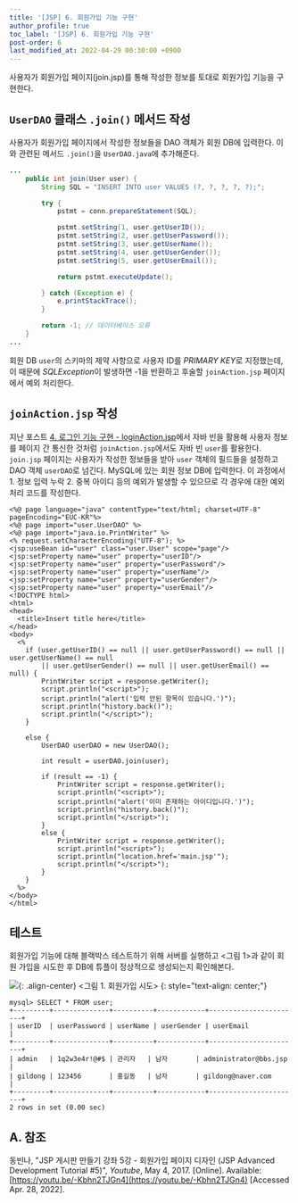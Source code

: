 ```yaml
---
title: '[JSP] 6. 회원가입 기능 구현'
author_profile: true
toc_label: '[JSP] 6. 회원가입 기능 구현'
post-order: 6
last_modified_at: 2022-04-29 00:30:00 +0900
---
```


사용자가 회원가입 페이지(join.jsp)를 통해 작성한 정보를 토대로 회원가입 기능을 구현한다.

## `UserDAO` 클래스 `.join()` 메서드 작성
사용자가 회원가입 페이지에서 작성한 정보들을 DAO 객체가 회원 DB에 입력한다. 이와 관련된 메서드 `.join()`을 `UserDAO.java`에 추가해준다.

```java:src/main/java/user/UserDAO.java
...
    public int join(User user) {
        String SQL = "INSERT INTO user VALUES (?, ?, ?, ?, ?);";

        try {
            pstmt = conn.prepareStatement(SQL);

            pstmt.setString(1, user.getUserID());
            pstmt.setString(2, user.getUserPassword());
            pstmt.setString(3, user.getUserName());
            pstmt.setString(4, user.getUserGender());
            pstmt.setString(5, user.getUserEmail());

            return pstmt.executeUpdate();

        } catch (Exception e) {
            e.printStackTrace();
        }

        return -1; // 데이터베이스 오류
    }
...
```

회원 DB `user`의 스키마의 제약 사항으로 사용자 ID를 *PRIMARY KEY*로 지정했는데, 이 때문에 *SQLException*이 발생하면 -1을 반환하고 후술할 `joinAction.jsp` 페이지에서 예외 처리한다.

## `joinAction.jsp` 작성
지난 포스트 [4. 로그인 기능 구현 - loginAction.jsp]({{site.url}}/application/web/jsp/4-login-function/#loginactionjsp)에서 자바 빈을 활용해 사용자 정보를 페이지 간 통신한 것처럼 `joinAction.jsp`에서도 자바 빈 `user`를 활용한다. `join.jsp` 페이지는 사용자가 작성한 정보들을 받아 `user` 객체의 필드들을 설정하고 DAO 객체 `userDAO`로 넘긴다. MySQL에 있는 회원 정보 DB에 입력한다. 이 과정에서 1. 정보 입력 누락 2. 중복 아이디 등의 예외가 발생할 수 있으므로 각 경우에 대한 예외 처리 코드를 작성한다.

```jsp:src/main/webapp/joinAction.jsp:lineons
<%@ page language="java" contentType="text/html; charset=UTF-8" pageEncoding="EUC-KR"%>
<%@ page import="user.UserDAO" %>
<%@ page import="java.io.PrintWriter" %>
<% request.setCharacterEncoding("UTF-8"); %>
<jsp:useBean id="user" class="user.User" scope="page"/>
<jsp:setProperty name="user" property="userID"/>
<jsp:setProperty name="user" property="userPassword"/>
<jsp:setProperty name="user" property="userName"/>
<jsp:setProperty name="user" property="userGender"/>
<jsp:setProperty name="user" property="userEmail"/>
<!DOCTYPE html>
<html>
<head>
  <title>Insert title here</title>
</head>
<body>
  <%
    if (user.getUserID() == null || user.getUserPassword() == null || user.getUserName() == null
        || user.getUserGender() == null || user.getUserEmail() == null) {
        PrintWriter script = response.getWriter();
        script.println("<script>");
        script.println("alert('입력 안된 항목이 있습니다.')");
        script.println("history.back()");
        script.println("</script>");
    }
    
    else {
        UserDAO userDAO = new UserDAO();
        
        int result = userDAO.join(user);
        
        if (result == -1) {
            PrintWriter script = response.getWriter();
            script.println("<script>");
            script.println("alert('이미 존재하는 아이디입니다.')");
            script.println("history.back()");
            script.println("</script>");
        }
        else {
            PrintWriter script = response.getWriter();
            script.println("<script>");
            script.println("location.href='main.jsp'");
            script.println("</script>");
        }
    }
  %>
</body>
</html>
```

## 테스트
회원가입 기능에 대해 블랙박스 테스트하기 위해 서버를 실행하고 <그림 1>과 같이 회원 가입을 시도한 후 DB에 튜플이 정상적으로 생성되는지 확인해본다.

![](https://drive.google.com/uc?export=view&id=1rz9GX0egUZbo0iBlG2SjYFsAkDYwi8Vk){: .align-center}
<그림 1. 회원가입 시도>
{: style="text-align: center;"}

```txt:CMD
mysql> SELECT * FROM user;
+---------+--------------+----------+------------+-----------------------+
| userID  | userPassword | userName | userGender | userEmail             |
+---------+--------------+----------+------------+-----------------------+
| admin   | 1q2w3e4r!@#$ | 관리자   | 남자       | administrator@bbs.jsp |
| gildong | 123456       | 홍길동   | 남자       | gildong@naver.com     |
+---------+--------------+----------+------------+-----------------------+
2 rows in set (0.00 sec)
```

## A. 참조
동빈나, "JSP 게시판 만들기 강좌 5강 - 회원가입 페이지 디자인 (JSP Advanced Development Tutorial #5)", *Youtube*, May 4, 2017. [Online]. Available: [https://youtu.be/-Kbhn2TJGn4](https://youtu.be/-Kbhn2TJGn4) [Accessed Apr. 28, 2022].
